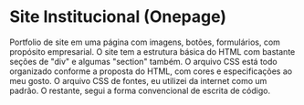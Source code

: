 # Site Institucional (Onepage)
 Portfolio de site em uma página com imagens, botões, formulários, com propósito empresarial. O site tem a estrutura básica do HTML com bastante seções de "div" e algumas "section" também. O arquivo CSS está todo organizado conforme a proposta do HTML, com cores e especificações ao meu gosto. O arquivo CSS de fontes, eu utilizei da internet como um padrão. O restante, segui a forma convencional de escrita de código.
